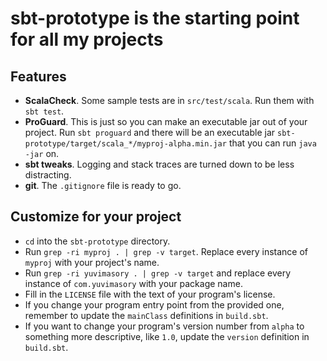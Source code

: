 # sbt-prototype is the starting point for all my projects #

## Features ##
- **ScalaCheck**. Some sample tests are in `src/test/scala`. Run them with `sbt test`.
- **ProGuard**. This is just so you can make an executable jar out of your project. Run `sbt proguard` and there will be an executable jar `sbt-prototype/target/scala_*/myproj-alpha.min.jar` that you can run `java -jar` on.
- **sbt tweaks**. Logging and stack traces are turned down to be less distracting.
- **git**. The `.gitignore` file is ready to go.

## Customize for your project ##
* `cd` into the `sbt-prototype` directory.
* Run `grep -ri myproj . | grep -v target`. Replace every instance of `myproj` with your project's name.
* Run `grep -ri yuvimasory . | grep -v target` and replace every instance of `com.yuvimasory` with your package name.
* Fill in the `LICENSE` file with the text of your program's license.
* If you change your program entry point from the provided one, remember to update the `mainClass` definitions in `build.sbt`.
* If you want to change your program's version number from `alpha` to something more descriptive, like `1.0`, update the `version` definition in `build.sbt`.
